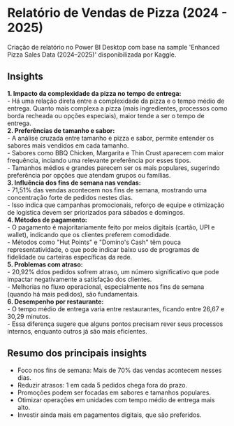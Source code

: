 # Relatório de Vendas de Pizza (2024 - 2025)
Criação de relatório no Power BI Desktop com base na sample 'Enhanced Pizza Sales Data (2024–2025)' disponibilizada por Kaggle.

## Insights
<b>1. Impacto da complexidade da pizza no tempo de entrega:</b><br>
    - Há uma relação direta entre a complexidade da pizza e o tempo médio de entrega. Quanto mais complexa a pizza (mais ingredientes, processos como borda recheada ou opções especiais), maior tende a ser o tempo de entrega. <br>
<b>2. Preferências de tamanho e sabor:</b><br>
    - A análise cruzada entre tamanho e pizza e sabor, permite entender os sabores mais vendidos em cada tamanho.<br>
    - Sabores como BBQ Chicken, Margarita e Thin Crust aparecem com maior frequência, inciando uma relevante preferência por esses tipos.<br>
    - Tamanhos médios e grandes parecem ser os mais populares, sugerindo preferência por opções que atendam grupos ou famílias.<br>
<b>3. Influência dos fins de semana nas vendas:</b><br>
    - 71,51% das vendas acontecem nos fins de semana, mostrando uma concentração forte de pedidos nestes dias.<br>
    - Isso indica que campanhas promocionais, reforço de equipe e otimização de logística devem ser priorizados para sábados e domingos.<br>
<b>4. Métodos de pagamento:</b><br>
    - O pagamento é majoritariamente feito por meios digitais (cartão, UPI e wallet), indicando que os clientes preferem comodidade.<br>
    - Métodos como "Hut Points" e "Domino's Cash" têm pouca representatividade, o que pode indicar baixo uso de programas de fidelidade ou carteiras específicas da rede.<br>
<b>5. Problemas com atraso:</b><br>
    - 20,92% ddos pedidos sofrem atraso,  um número significativo que pode impactar negativamente a satisfação dos clientes.<br>
    - Melhorias no fluxo operacional, especialmente nos fins de semana (quando há mais pedidos), são fundamentais.<br>
<b>6. Desempenho por restaurante:</b><br>
    - O tempo médio de entrega varia entre restaurantes, ficando  entre 26,67 e 30,29 minutos.<br>
    - Essa diferença sugere que alguns pontos precisam rever seus processos internos, enquanto outros já são mais eficientes.<br>
## Resumo dos principais insights
- Foco nos fins de semana: Mais de 70% das vendas acontecem nesses dias. 
- Reduzir atrasos: 1 em cada 5 pedidos chega fora do prazo.
- Promoções podem ser focadas em sabores e tamanhos populares.
- Otimizar operações em unidades com tempo médio de entrega mais alto.
- Investir ainda mais em pagamentos digitais, que são preferidos.
